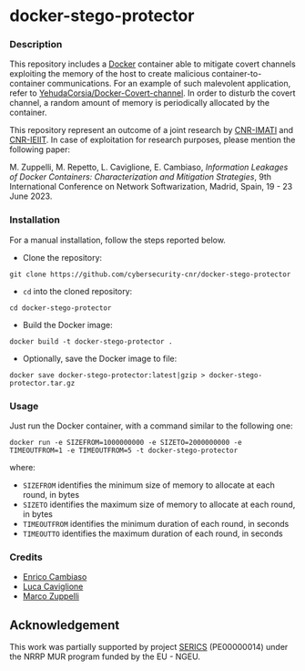 # docker-stego-protector

### Description ###

This repository includes a [Docker](https://www.docker.com) container able to mitigate covert channels exploiting the memory of the host to create malicious container-to-container communications.
For an example of such malevolent application, refer to [YehudaCorsia/Docker-Covert-channel](https://github.com/YehudaCorsia/Docker-Covert-channel).
In order to disturb the covert channel, a random amount of memory is periodically allocated by the container.

This repository represent an outcome of a joint research by [CNR-IMATI](https://imati.cnr.it) and [CNR-IEIIT](https://www.ieiit.cnr.it).
In case of exploitation for research purposes, please mention the following paper:

M. Zuppelli, M. Repetto, L. Caviglione, E. Cambiaso, _Information Leakages of Docker Containers: Characterization and Mitigation Strategies_, 9th International Conference on Network Softwarization, Madrid, Spain, 19 - 23 June 2023.

### Installation ###

For a manual installation, follow the steps reported below.

* Clone the repository:
```
git clone https://github.com/cybersecurity-cnr/docker-stego-protector
```
* `cd` into the cloned repository:
```
cd docker-stego-protector
```
* Build the Docker image:
```
docker build -t docker-stego-protector .
```
* Optionally, save the Docker image to file:
```
docker save docker-stego-protector:latest|gzip > docker-stego-protector.tar.gz
```

### Usage ###

Just run the Docker container, with a command similar to the following one:
```
docker run -e SIZEFROM=1000000000 -e SIZETO=2000000000 -e TIMEOUTFROM=1 -e TIMEOUTFROM=5 -t docker-stego-protector
```
where:
* `SIZEFROM` identifies the minimum size of memory to allocate at each round, in bytes
* `SIZETO` identifies the maximum size of memory to allocate at each round, in bytes
* `TIMEOUTFROM` identifies the minimum duration of each round, in seconds
* `TIMEOUTTO` identifies the maximum duration of each round, in seconds

### Credits ###

* [Enrico Cambiaso](https://www.ieiit.cnr.it/people/Cambiaso-Enrico)
* [Luca Caviglione](https://www.imati.cnr.it/mypage.php?idk=PG-44)
* [Marco Zuppelli](https://www.imati.cnr.it/mypage.php?idk=PG-157)

## Acknowledgement ###

This work was partially supported by project [SERICS](https://serics.eu/) (PE00000014) under the NRRP MUR program funded by the EU - NGEU.
